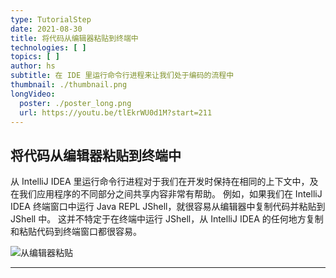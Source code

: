 ```yaml
---
type: TutorialStep
date: 2021-08-30
title: 将代码从编辑器粘贴到终端中
technologies: [ ]
topics: [ ]
author: hs
subtitle: 在 IDE 里运行命令行进程来让我们处于编码的流程中
thumbnail: ./thumbnail.png
longVideo:
  poster: ./poster_long.png
  url: https://youtu.be/tlEkrWU0d1M?start=211
---
```


## 将代码从编辑器粘贴到终端中
从 IntelliJ IDEA 里运行命令行进程对于我们在开发时保持在相同的上下文中，及在我们应用程序的不同部分之间共享内容非常有帮助。 例如，如果我们在 IntelliJ IDEA 终端窗口中运行 Java REPL JShell，就很容易从编辑器中复制代码并粘贴到 JShell 中。 这并不特定于在终端中运行 JShell，从 IntelliJ IDEA 的任何地方复制和粘贴代码到终端窗口都很容易。

![从编辑器粘贴](paste-from-editor.png)

---